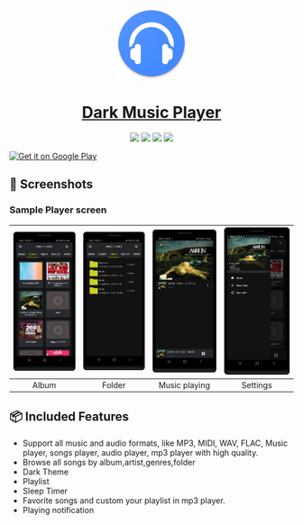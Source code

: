 <p align="center">
  <a href="https://retromusic.app">
    <img src="app/src/main/res/mipmap-xxxhdpi/ic_launcher.png" height="128">
    <h1 align="center">Dark Music Player</h1>
  </a>
</p>
<p align="center">
  <a href="https://github.com/AnandhuKaleshAk/Music-Player/" style="text-decoration:none" area-label="Android">
    <img src="https://img.shields.io/badge/Platform-Android-green.svg">
  </a>
  <a href="https://github.com/AnandhuKaleshAk/Music-Player/" style="text-decoration:none" area-label="Min API: 21">
    <img src="https://img.shields.io/badge/minSdkVersion-21-green.svg">
  </a>
  <a href="https://play.google.com/store/apps/details?id=com.music.darkmusicplayer" style="text-decoration:none" area-label="Play Store">
    <img src="https://img.shields.io/badge/Download-Google_Play-green.svg">
  </a>
  <a href="https://github.com/AnandhuKaleshAk/Music-Player/blob/master/LICENSE.md" style="text-decoration:none" area-label="License: GPL v3">
    <img src="https://img.shields.io/badge/License-GPL%20v3-blue.svg">
  </a>
  
  
</p>

<a href='https://play.google.com/store/apps/details?id=com.music.darkmusicplayer'><img alt='Get it on Google Play' src='https://play.google.com/intl/en_us/badges/images/generic/en_badge_web_generic.png' height=80px/></a>

## 📱 Screenshots


### Sample Player screen
| <img src="screenshots/1.png" width="200"/>| <img src="screenshots/2.png" width="200"/>| <img src="screenshots/3.png" width="200"/>|  <img src="screenshots/5.png" width="200"/>|
|:---:|:---:|:---:|:---:|
| Album | Folder | Music playing |Settings |

## 📦 Included Features


- Support all music and audio formats, like MP3, MIDI, WAV, FLAC, Music player, songs player, audio player, mp3 player with high quality.
- Browse all songs by album,artist,genres,folder
- Dark Theme
- Playlist
- Sleep Timer
- Favorite songs and custom your playlist in mp3 player.
- Playing notification



